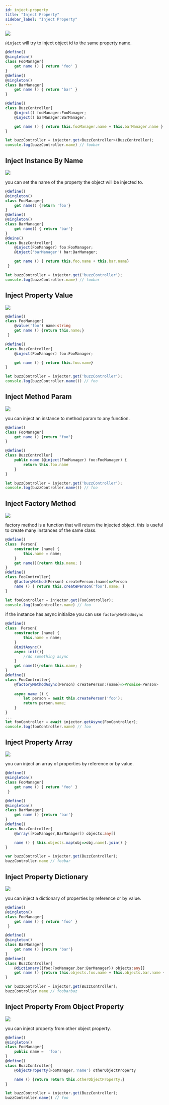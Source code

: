 ```yaml
---
id: inject-property
title: "Inject Property"
sidebar_label: "Inject Property"
---
```

<img class="decorator-badge" src="https://img.shields.io/badge/Type-Property%20Decorator-orange?style=for-the-badge" />

`@inject` will try to inject object id to the same property name.
```typescript
@define()
@singleton()
class FooManager{
    get name () { return 'foo' }
}
@define()
@singleton()
class BarManager{
    get name () { return 'bar' }
}

@define()
class BuzzController{
    @inject() fooManager:FooManager;
    @inject() barManager:BarManager;

    get name () { return this.fooManager.name + this.barManager.name }
}

let buzzController = injector.get<BuzzController>(BuzzController);
console.log(buzzController.name) // foobar
```

## Inject Instance By Name
<img class="decorator-badge" src="https://img.shields.io/badge/Type-Property%20Decorator-orange?style=for-the-badge" />

you can set the name of the property the object will be injected to.
```typescript
@define()
@singleton()
class FooManager{
    get name() {return 'foo'}
}
@define()
@singleton()
class BarManager{
    get name() { return 'bar'}
}
@deine()
class BuzzController{
    @inject(FooManager) foo:FooManager;
    @inject('barManager') bar:BarManager;

    get name () { return this.foo.name + this.bar.name}
 }

let buzzController = injector.get('buzzController');
console.log(buzzController.name) // foobar
```

## Inject Property Value
<img class="decorator-badge" src="https://img.shields.io/badge/Type-Property%20Decorator-orange?style=for-the-badge" />

```typescript
@define()
class FooManager{
    @value('foo') name:string
    get name () {return this.name;}
 }

@define()
class BuzzController{
    @inject(FooManager) foo:FooManager;

    get name () { return this.foo.name}
}

let buzzController = injector.get('buzzController');
console.log(buzzController.name()) // foo
```

## Inject Method Param
<img class="decorator-badge" src="https://img.shields.io/badge/Type-Method%20Decorator-red?style=for-the-badge" />

you can inject an instance to method param to any function.
```typescript
@define()
class FooManager{
    get name () {return "foo"}
}

@define()
class BuzzController{
    public name (@inject(FooManager) foo:FooManager) {
        return this.foo.name
    }
}

let buzzController = injector.get('buzzController');
console.log(buzzController.name()) // foo
```

## Inject Factory Method
<img class="decorator-badge" src="https://img.shields.io/badge/Type-Property%20Decorator-orange?style=for-the-badge" />

factory method is a function that will return the injected object.
this is useful to create many instances of the same class.
```typescript
@define()
class  Person{
    constructor (name) {
        this.name = name;
    }
    get name(){return this.name; }
}
@define()
class FooController{
    @factoryMethod(Person) createPerson:(name)=>Person
    name () { return this.createPerson('foo').name; }
}

let fooController = injector.get(FooController);
console.log(fooController.name) // foo
```

if  the instance has async initialize you can use `factoryMethodAsync`

```typescript
@define()
class  Person{
    constructor (name) {
        this.name = name;
    }
    @initAsync()
    async init(){
        //do something async
    }   
    get name(){return this.name; }
}
@define()
class FooController{
    @factoryMethodAsync(Person) createPerson:(name)=>Promise<Person>
    
    async name () {  
        let person = await this.createPerson('foo'); 
        return person.name;
    }
}
...
let fooController = await injector.getAsync(FooController);
console.log(fooController.name) // foo
```


## Inject Property Array
<img class="decorator-badge" src="https://img.shields.io/badge/Type-Property%20Decorator-orange?style=for-the-badge" />

you can inject an array of properties by reference or by value.

```typescript
@define()
@singleton()
class FooManager{
    get name () { return 'foo' }
 }

@define()
@singleton()
class BarManager{
    get name () {return 'bar'}
}
@define()
class BuzzController{
    @array([FooManager,BarManager]) objects:any[]

    name () { this.objects.map(obj=>obj.name).join() }
}

var buzzController = injector.get(BuzzController);
buzzController.name // foobar

```

## Inject Property Dictionary
<img class="decorator-badge" src="https://img.shields.io/badge/Type-Property%20Decorator-orange?style=for-the-badge" />

you can inject a dictionary of properties by reference or by value.

```typescript
@define()
@singleton()
class FooManager{
	get name () { return 'foo' }
 }

@define()
@singleton()
class BarManager{
	get name () {return 'bar'}
}
@define()
class BuzzController{
    @dictionary({foo:FooManager,bar:BarManager}) objects:any[]
    get name () {return this.objects.foo.name + this.objects.bar.name + this.objects.baz;}
}

var buzzController = injector.get(BuzzController);
buzzController.name // foobarbaz

```
## Inject Property From Object Property
<img class="decorator-badge" src="https://img.shields.io/badge/Type-Property%20Decorator-orange?style=for-the-badge" />

you can inject property from other object property.
```typescript
@define()
@singleton()
class FooManager{
	public name =  'foo';
}
@define()
class BuzzController{
    @objectProperty(FooManager,'name') otherObjectProperty

    name () {return return this.otherObjectProperty;}
}

let buzzController = injector.get(BuzzController);
buzzController.name() // foo
```
